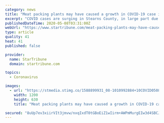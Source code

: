 ```yaml
---
category: news
title: "Meat packing plants may have caused a growth in COVID-19 case in Stearns County"
excerpt: "COVID cases are surging in Stearns County, in large part due to three meat packing plants in the area. We photograph St. Cloud Mayor Dave Kleis as he broadcasts his daily COVID-19 update to constituents on Thursday,"
publishedDateTime: 2020-05-08T03:31:00Z
webUrl: "https://www.startribune.com/meat-packing-plants-may-have-caused-a-growth-in-covid-19-case-in-stearns-county/570295251/"
type: article
quality: 41
heat: 41
published: false

provider:
  name: StarTribune
  domain: startribune.com

topics:
  - Coronavirus

images:
  - url: "https://stmedia.stimg.co/1588899931_08-1010992884+10COVID050820.hotspot.jpg?h=630&w=1200&fit=crop&bg=999&crop=faces"
    width: 1200
    height: 630
    title: "Meat packing plants may have caused a growth in COVID-19 case in Stearns County"

secured: "8uUp7ev3xiirVIt3jmvw/nxqIxdT0tGBoEiZ1wIirm+AWPmMurgEIw3d4SBCJapbLLHOroApkrakVZXqfkBZzo13wcYvFnWJCeO6QmZdanwVLfabCqPbYw8zKyK5nNGxDSsYpDdUW0r9IOgcqOQ9NXI9kZd62vgb0hrOGB148d+xTxz2dlatXzJBzTTGioU8zpDdFQM1hw0ZN9nvlDWiJUszm1V9Kvr38a9Kjsg4FFMPDD8Us5nyQ+yUePz+HptFgcF//8mBBZuANgbTEO7xBxbQQV2SP/EJs6IJ2UJZZ3Df/tnGf2X8oFL8Jkt3fYcC;zjUdVU5wmkrgBd56rRGSzQ=="
---
```


